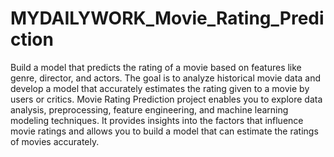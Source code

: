 # MYDAILYWORK_Movie_Rating_Prediction
Build a model that predicts the rating of a movie based on features like genre, director, and actors.
The goal is to analyze historical movie data and develop a model that
accurately estimates the rating given to a movie by users or critics.
Movie Rating Prediction project enables you to explore data analysis,
preprocessing, feature engineering, and machine learning modeling
techniques. It provides insights into the factors that influence movie ratings
and allows you to build a model that can estimate the ratings of movies
accurately.
